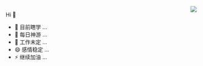 <img align="right" src="https://github-readme-stats.vercel.app/api?username=xxxcrel&show_icons=true&icon_color=27d545&text_color=56a2f9&bg_color=0d1117&hide_title=true" />

Hi 👋

- 🔭 目前瞎学 ...
- 🌱 每日神游 ...
- 🤔 工作未定 ...
- 😄 感情稳定 ...
- ⚡ 继续加油 ...
